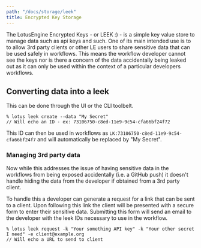 ```yaml
---
path: "/docs/storage/leek"
title: Encrypted Key Storage
---
```


The LotusEngine Encrypted Keys - or LEEK :) - is a simple key value store to manage data such as api keys and such. One of its main intended use is to to allow 3rd party clients or other LE users to share sensitive data that can be used safely in workflows. This means the workflow developer cannot see the keys nor is there a concern of the data accidentally being leaked out as it can only be used within the context of a particular developers workflows.

## Converting data into a leek

This can be done through the UI or the CLI toolbelt. 

```shell
% lotus leek create --data "My Secret"
// Will echo an ID - ex: 73106750-c8ed-11e9-9c54-cfa66bf24f72
```

This ID can then be used in workflows as `LK:73106750-c8ed-11e9-9c54-cfa66bf24f7` and will automatically be replaced by "My Secret". 

### Managing 3rd party data

Now while this addresses the issue of having sensitive data in the workflows from being exposed accidentally (i.e. a GitHub push) it doesn't handle hiding the data from the developer if obtained from a 3rd party client. 

To handle this a developer can generate a request for a link that can be sent to a client. Upon following this link the client will be presented with a secure form to enter their sensitive data. Submitting this form will send an email to the developer with the leek IDs necessary to use in the workflow.

```shell
% lotus leek request -k "Your something API key" -k "Your other secret I need" -e client@example.org
// Will echo a URL to send to client
```





